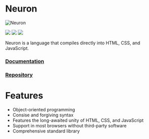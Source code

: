 # Neuron
![Neuron](.../docs/g1143.png)

![](https://travis-ci.com/underpig1/neuron-lang.svg?token=mzNPUMLDXoM8ZdHFTfyh&branch=master)
![](https://github.com/underpig1/neuron-lang/workflows/neuron-lang/badge.svg)
![](https://readthedocs.org/projects/neuron-lang/badge/?version=master)

Neuron is a language that compiles directly into HTML, CSS, and JavaScript.

### [Documentation](https://neuron-lang.readthedocs.io/en/master/)
### [Repository](https://github.com/underpig1/neuron-lang)

# Features
- Object-oriented programming
- Consise and forgiving syntax
- Features the long-awaited unity of HTML, CSS, and JavaScript
- Support in most browsers without third-party software
- Comprehensive standard library

